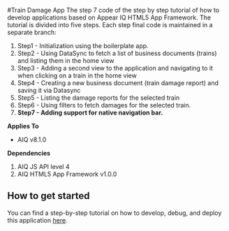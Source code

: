 #Train Damage App
The step 7 code of the step by step tutorial of how to develop applications based on Appear IQ HTML5 App Framework.
The tutorial is divided into five steps. Each step final code is maintained in a separate branch:
  1. Step1 - Initialization using the boilerplate app.
  2. Step2 - Using DataSync to fetch a list of business documents (trains) and listing them in the home view
  3. Step3 - Adding a second view to the application and navigating to it when clicking on a train in the home view
  4. Step4 - Creating a new business document (train damage report) and saving it via Datasync
  5. Step5 - Listing the damage reports for the selected train
  6. Step6 - Using filters to fetch damages for the selected train.
  7. **Step7 - Adding support for native navigation bar.**

**Applies To**

* AIQ v8.1.0 

**Dependencies**

1. AIQ JS API level 4
2. AIQ HTML5 App Framework v1.0.0

## How to get started
You can find a step-by-step tutorial on how to develop, debug, and deploy this application [here](https://appeariq.com/content/use-aiq-app-framework).
